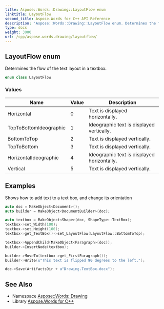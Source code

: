 ```yaml
---
title: Aspose::Words::Drawing::LayoutFlow enum
linktitle: LayoutFlow
second_title: Aspose.Words for C++ API Reference
description: 'Aspose::Words::Drawing::LayoutFlow enum. Determines the flow of the text layout in a textbox in C++.'
type: docs
weight: 3000
url: /cpp/aspose.words.drawing/layoutflow/
---
```

## LayoutFlow enum


Determines the flow of the text layout in a textbox.

```cpp
enum class LayoutFlow
```

### Values

| Name | Value | Description |
| --- | --- | --- |
| Horizontal | 0 | Text is displayed horizontally. |
| TopToBottomIdeographic | 1 | Ideographic text is displayed vertically. |
| BottomToTop | 2 | Text is displayed vertically. |
| TopToBottom | 3 | Text is displayed vertically. |
| HorizontalIdeographic | 4 | Ideographic text is displayed horizontally. |
| Vertical | 5 | Text is displayed vertically. |


## Examples



Shows how to add text to a text box, and change its orientation 
```cpp
auto doc = MakeObject<Document>();
auto builder = MakeObject<DocumentBuilder>(doc);

auto textbox = MakeObject<Shape>(doc, ShapeType::TextBox);
textbox->set_Width(100);
textbox->set_Height(100);
textbox->get_TextBox()->set_LayoutFlow(LayoutFlow::BottomToTop);

textbox->AppendChild(MakeObject<Paragraph>(doc));
builder->InsertNode(textbox);

builder->MoveTo(textbox->get_FirstParagraph());
builder->Write(u"This text is flipped 90 degrees to the left.");

doc->Save(ArtifactsDir + u"Drawing.TextBox.docx");
```

## See Also

* Namespace [Aspose::Words::Drawing](../)
* Library [Aspose.Words for C++](../../)
